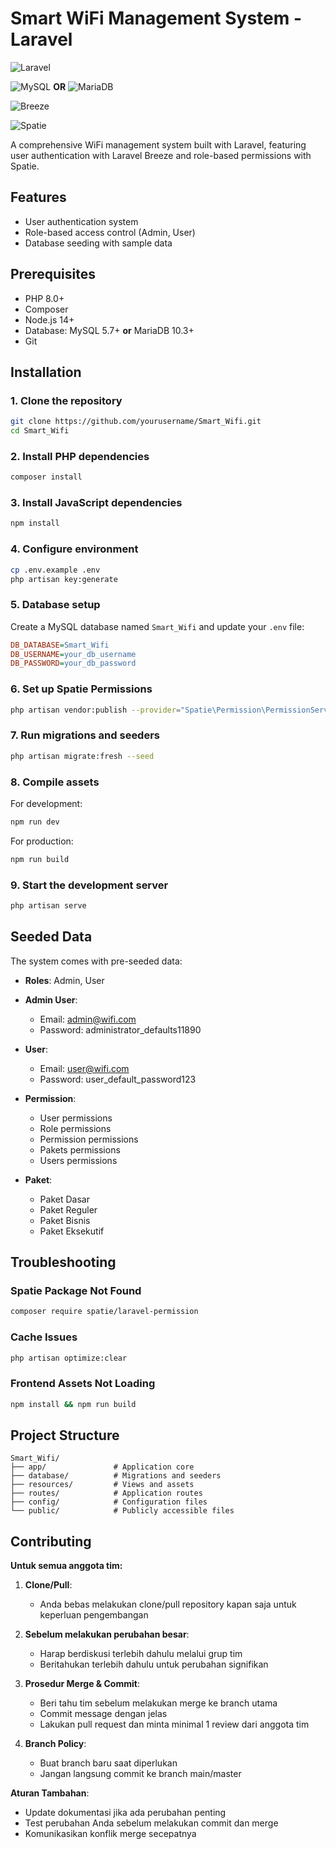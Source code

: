 # Smart WiFi Management System - Laravel

![Laravel](https://img.shields.io/badge/Laravel-FF2D20?style=for-the-badge&logo=laravel&logoColor=white)

![MySQL](https://img.shields.io/badge/MySQL-005C84?style=for-the-badge&logo=mysql&logoColor=white) **OR**
![MariaDB](https://img.shields.io/badge/MariaDB-003545?style=for-the-badge&logo=mariadb&logoColor=white)

![Breeze](https://img.shields.io/badge/Laravel_Breeze-FF2D20?style=for-the-badge&logo=laravel&logoColor=white)

![Spatie](https://img.shields.io/badge/Spatie_Permission-4A154B?style=for-the-badge)

A comprehensive WiFi management system built with Laravel, featuring user authentication with Laravel Breeze and role-based permissions with Spatie.

## Features

- User authentication system
- Role-based access control (Admin, User)
- Database seeding with sample data

## Prerequisites

- PHP 8.0+
- Composer
- Node.js 14+
- Database: MySQL 5.7+ **or** MariaDB 10.3+
- Git

## Installation

### 1. Clone the repository

```bash
git clone https://github.com/yourusername/Smart_Wifi.git
cd Smart_Wifi
```

### 2. Install PHP dependencies

```bash
composer install
```

### 3. Install JavaScript dependencies

```bash
npm install
```

### 4. Configure environment

```bash
cp .env.example .env
php artisan key:generate
```

### 5. Database setup

Create a MySQL database named `Smart_Wifi` and update your `.env` file:

```ini
DB_DATABASE=Smart_Wifi
DB_USERNAME=your_db_username
DB_PASSWORD=your_db_password
```

### 6. Set up Spatie Permissions

```bash
php artisan vendor:publish --provider="Spatie\Permission\PermissionServiceProvider"
```

### 7. Run migrations and seeders

```bash
php artisan migrate:fresh --seed
```

### 8. Compile assets

For development:
```bash
npm run dev
```

For production:
```bash
npm run build
```

### 9. Start the development server

```bash
php artisan serve
```

## Seeded Data

The system comes with pre-seeded data:

- **Roles**: Admin, User

- **Admin User**:
  - Email: admin@wifi.com
  - Password: administrator_defaults11890

- **User**:
  - Email: user@wifi.com
  - Password: user_default_password123

- **Permission**:
  - User permissions
  - Role permissions
  - Permission permissions
  - Pakets permissions
  - Users permissions

- **Paket**:
  - Paket Dasar
  - Paket Reguler
  - Paket Bisnis
  - Paket Eksekutif

## Troubleshooting

### Spatie Package Not Found

```bash
composer require spatie/laravel-permission
```

### Cache Issues

```bash
php artisan optimize:clear
```

### Frontend Assets Not Loading

```bash
npm install && npm run build
```

## Project Structure

```
Smart_Wifi/
├── app/               # Application core
├── database/          # Migrations and seeders
├── resources/         # Views and assets
├── routes/            # Application routes
├── config/            # Configuration files
└── public/            # Publicly accessible files
```

## Contributing

**Untuk semua anggota tim:**

1. **Clone/Pull**:
   - Anda bebas melakukan clone/pull repository kapan saja untuk keperluan pengembangan

2. **Sebelum melakukan perubahan besar**:
   - Harap berdiskusi terlebih dahulu melalui grup tim
   - Beritahukan terlebih dahulu untuk perubahan signifikan

3. **Prosedur Merge & Commit**:
   - Beri tahu tim sebelum melakukan merge ke branch utama
   - Commit message dengan jelas
   - Lakukan pull request dan minta minimal 1 review dari anggota tim

4. **Branch Policy**:
   - Buat branch baru saat diperlukan
   - Jangan langsung commit ke branch main/master

**Aturan Tambahan**:
- Update dokumentasi jika ada perubahan penting
- Test perubahan Anda sebelum melakukan commit dan merge
- Komunikasikan konflik merge secepatnya